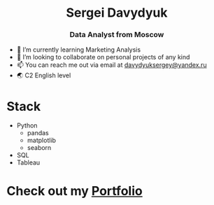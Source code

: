 <div id='header' align='center'>
  <h1>Sergei Davydyuk</h1>
  <h3>Data Analyst from Moscow</h3>
</div>

- 🌱 I’m currently learning Marketing Analysis
- 💞️ I’m looking to collaborate on personal projects of any kind
- 📫 You can reach me out via email at davydyuksergey@yandex.ru
- 🌏 C2 English level

<div id='header' aligh='center'>
  <h1>Stack</h1>
  
* Python
  + pandas
  + matplotlib
  + seaborn
* SQL
* Tableau

# Check out my [Portfolio](https://github.com/SiriusSergio/portfolio)
